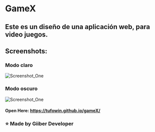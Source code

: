 # GameX

## Este es un diseño de una aplicación web, para video juegos.

## Screenshots:

### Modo claro
![Screenshot_One](https://i.ibb.co/HgJ14rC/Screenshot-1.png)

### Modo oscuro
![Screenshot_One](https://i.ibb.co/KVVBF1R/Screenshot-2.png)

#### Open Here: https://tufowin.github.io/gameX/

### ⭐ Made by Giiber Developer
